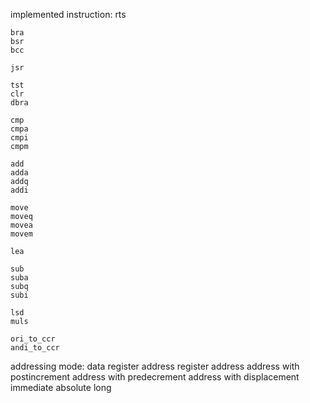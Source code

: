 implemented instruction:
    rts

    bra
    bsr
    bcc

    jsr

    tst
    clr
    dbra

    cmp
    cmpa
    cmpi
    cmpm

    add
    adda
    addq
    addi

    move
    moveq
    movea
    movem

    lea

    sub
    suba
    subq
    subi

    lsd
    muls

    ori_to_ccr
    andi_to_ccr

addressing mode:
    data register
    address register
    address
    address with postincrement
    address with predecrement
    address with displacement
    immediate
    absolute long
